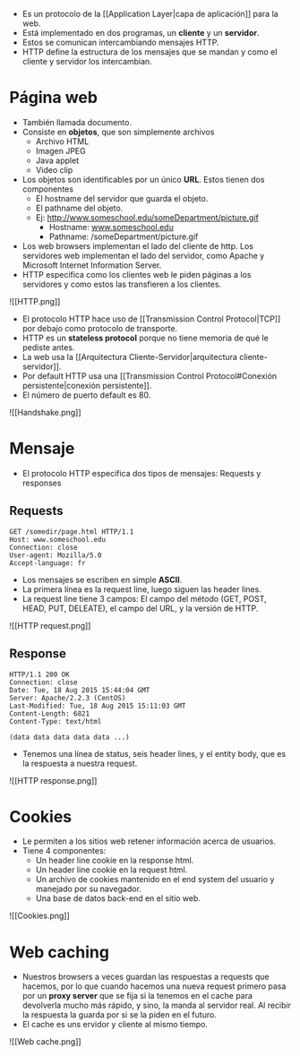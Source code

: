 - Es un protocolo de la [[Application Layer|capa de aplicación]] para la web.
- Está implementado en dos programas, un **cliente** y un **servidor**.
- Estos se comunican intercambiando mensajes HTTP.
- HTTP define la estructura de los mensajes que se mandan y como el cliente y servidor los intercambian.

# Página web

- También llamada documento.
- Consiste en **objetos**, que son simplemente archivos
	- Archivo HTML
	- Imagen JPEG
	- Java applet
	- Video clip
- Los objetos son identificables por un único **URL**. Estos tienen dos componentes
	- El hostname del servidor que guarda el objeto.
	- El pathname del objeto.
	- Ej: http://www.someschool.edu/someDepartment/picture.gif
		- Hostname: www.someschool.edu
		- Pathname: /someDepartment/picture.gif
- Los web browsers implementan el lado del cliente de http. Los servidores web implementan el lado del servidor, como Apache y Microsoft Internet Information Server.
- HTTP especifica como los clientes web le piden páginas a los servidores y como estos las transfieren a los clientes.

![[HTTP.png]]

- El protocolo HTTP hace uso de [[Transmission Control Protocol|TCP]] por debajo como protocolo de transporte.
- HTTP es un **stateless protocol** porque no tiene memoria de qué le pediste antes.
- La web usa la [[Arquitectura Cliente-Servidor|arquitectura cliente-servidor]].
- Por default HTTP usa una [[Transmission Control Protocol#Conexión persistente|conexión persistente]].
- El número de puerto default es 80.

![[Handshake.png]]

# Mensaje

- El protocolo HTTP especifica dos tipos de mensajes: Requests y responses

## Requests

```
GET /somedir/page.html HTTP/1.1
Host: www.someschool.edu 
Connection: close 
User-agent: Mozilla/5.0 
Accept-language: fr

```

- Los mensajes se escriben en simple **ASCII**.
- La primera línea es la request line, luego siguen las header lines.
- La request line tiene 3 campos: El campo del método (GET, POST, HEAD, PUT, DELEATE), el campo del URL, y la versión de HTTP.

![[HTTP request.png]]

## Response

```
HTTP/1.1 200 OK 
Connection: close 
Date: Tue, 18 Aug 2015 15:44:04 GMT 
Server: Apache/2.2.3 (CentOS) 
Last-Modified: Tue, 18 Aug 2015 15:11:03 GMT 
Content-Length: 6821 
Content-Type: text/html 

(data data data data data ...)
```

- Tenemos una línea de status, seis header lines, y el entity body, que es la respuesta a nuestra request.

![[HTTP response.png]]


# Cookies

- Le permiten a los sitios web retener información acerca de usuarios.
- Tiene 4 componentes:
	- Un header line cookie en la response html.
	- Un header line cookie en la request html.
	- Un archivo de cookies mantenido en el end system del usuario y manejado por su navegador.
	- Una base de datos back-end en el sitio web.

![[Cookies.png]]

# Web caching

- Nuestros browsers a veces guardan las respuestas a requests que hacemos, por lo que cuando hacemos una nueva request primero pasa por un **proxy server** que se fija si la tenemos en el cache para devolverla mucho más rápido, y sino, la manda al servidor real. Al recibir la respuesta la guarda por si se la piden en el futuro.
- El cache es uns ervidor y cliente al mismo tiempo.

![[Web cache.png]]